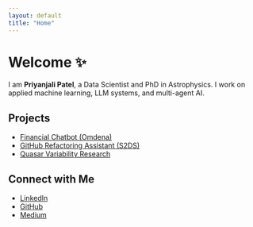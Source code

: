 ```yaml
---
layout: default
title: "Home"
---
```


# Welcome ✨  
I am **Priyanjali Patel**, a Data Scientist and PhD in Astrophysics. 
I work on applied machine learning, LLM systems, and multi-agent AI. 

## Projects
- [Financial Chatbot (Omdena)](https://github.com/priyanjalipatel)
- [GitHub Refactoring Assistant (S2DS)](https://github.com/priyanjalipatel)
- [Quasar Variability Research](https://scholar.google.com/citations?hl=en&user=Ola1DfwAAAAJ)

## Connect with Me
- [LinkedIn](https://www.linkedin.com/in/priyanjalipatel) 
- [GitHub](https://github.com/priyanjalipatel) 
- [Medium](https://medium.com/@priya_85674) 
